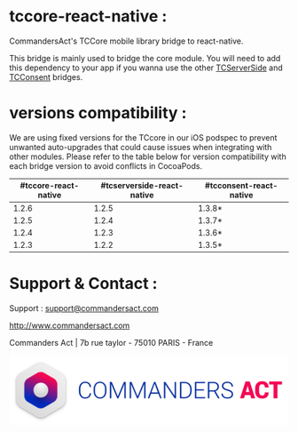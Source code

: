 # tccore-react-native : 

CommandersAct's TCCore mobile library bridge to react-native. 

This bridge is mainly used to bridge the core module. You will need to add this dependency to your app if you wanna use the other [TCServerSide](https://github.com/CommandersAct/tcserverside-react-native) and [TCConsent](https://github.com/CommandersAct/tcconsent-react-native) bridges. 

# versions compatibility : 

We are using fixed versions for the TCcore in our iOS podspec to prevent unwanted auto-upgrades that could cause issues when integrating with other modules. Please refer to the table below for version compatibility with each bridge version to avoid conflicts in CocoaPods.

#tccore-react-native | #tcserverside-react-native | #tcconsent-react-native |
--- | --- | --- |
| 1.2.6 | 1.2.5 | 1.3.8* |
| 1.2.5 | 1.2.4 | 1.3.7* |
| 1.2.4 | 1.2.3 | 1.3.6* |
| 1.2.3 | 1.2.2 | 1.3.5* |


# Support & Contact : 

Support : support@commandersact.com

http://www.commandersact.com

Commanders Act | 7b rue taylor - 75010 PARIS - France

![Commanders Act logo](res/ca_logo.png)
